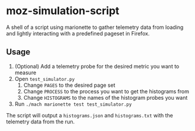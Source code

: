 # moz-simulation-script

A shell of a script using marionette to gather telemetry data from loading and
lightly interacting with a predefined pageset in Firefox.

## Usage

1. (Optional) Add a telemetry probe for the desired metric you want to measure
1. Open `test_simulator.py`
    1. Change `PAGES` to the desired page set
    1. Change `PROCESS` to the process you want to get the histograms from
    1. Change `HISTOGRAMS` to the names of the histogram probes you want
1. Run `./mach marionette test test_simulator.py`

The script will output a `histograms.json` and `histograms.txt` with the telemetry data from the run.
